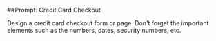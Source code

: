 ##Prompt: Credit Card Checkout

Design a credit card checkout form or page. Don't forget the important elements such as the numbers, dates, security numbers, etc.
